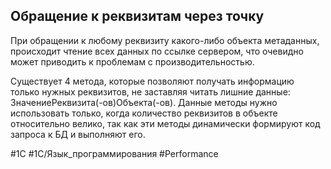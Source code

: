 
## Обращение к реквизитам через точку

При обращении к любому реквизиту какого-либо объекта метаданных, происходит чтение всех данных по ссылке сервером, что очевидно может приводить к проблемам с производительностью.

Существует 4 метода, которые позволяют получать информацию только нужных реквизитов, не заставляя читать лишние данные: ЗначениеРеквизита(-ов)Объекта(-ов). Данные методы нужно использовать только, когда количество реквизитов в объекте относительно велико, так как эти методы динамически формируют код запроса к БД и выполняют его.

#1С #1С/Язык_программирования #Performance